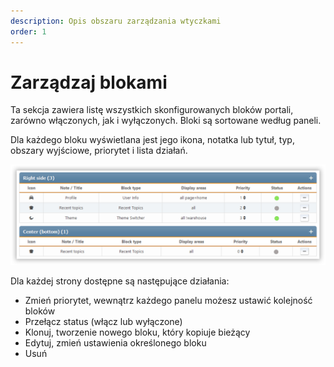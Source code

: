 ```yaml
---
description: Opis obszaru zarządzania wtyczkami
order: 1
---
```


# Zarządzaj blokami

Ta sekcja zawiera listę wszystkich skonfigurowanych bloków portali, zarówno włączonych, jak i wyłączonych. Bloki są sortowane według paneli.

Dla każdego bloku wyświetlana jest jego ikona, notatka lub tytuł, typ, obszary wyjściowe, priorytet i lista działań.

![Manage blocks](manage_blocks.png)

Dla każdej strony dostępne są następujące działania:

- Zmień priorytet, wewnątrz każdego panelu możesz ustawić kolejność bloków
- Przełącz status (włącz lub wyłączone)
- Klonuj, tworzenie nowego bloku, który kopiuje bieżący
- Edytuj, zmień ustawienia określonego bloku
- Usuń
